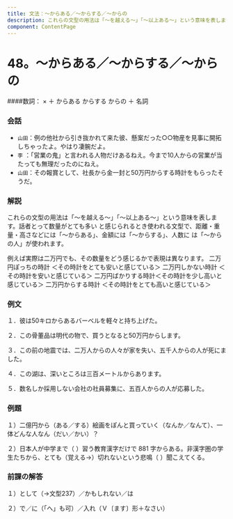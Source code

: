```yaml
---
title: 文法：～からある／～からする／～からの
description: これらの文型の用法は「～を越える～」「～以上ある～」という意味を表します。話者とって数量がとても多い と感じられるとき使われる文型で、距離・重量・高さなどには「～からある」、金額には「～からする」、人数に は「～からの人」が使われます。
component: ContentPage
---
```



# 48。～からある／～からする／～からの
####数詞： × ＋ からある からする からの ＋ 名詞
### 会話
- `山田`：例の他社から引き抜かれて来た彼、懸案だった○○物産を見事に開拓しちゃったよ。やはり凄腕だよ。
- `李` ：「営業の鬼」と言われる人物だけあるねえ。今まで10人からの営業が当たっても無理だったのにねえ。
- `山田`：その報賞として、社長から金一封と50万円からする時計をもらったそうだ。
### 解説
これらの文型の用法は「～を越える～」「～以上ある～」という意味を表します。話者とって数量がとても多い と感じられるとき使われる文型で、距離・重量・高さなどには「～からある」、金額には「～からする」、人数に は「～からの人」が使われます。

例えば実際は二万円でも、その数量をどう感じるかで表現は異なります。 二万円ぽっちの時計 ＜その時計をとても安いと感じている＞ 二万円しかない時計 ＜その時計を安いと感じている＞ 二万円ばかりする時計＜その時計を少し高いと感じている＞ 二万円からする時計 ＜その時計をとても高いと感じている＞
### 例文
１．彼は50キロからあるバーベルを軽々と持ち上げた。

２．この骨董品は明代の物で、買うとなると50万円からします。

３．この前の地震では、二万人からの人々が家を失い、五千人からの人が死にました。

４．この湖は、深いところは三百メートルからあります。

５．数名しか採用しない会社の社員募集に、五百人からの人が応募した。
### 例題
１）二億円から（ある／する）絵画をぽんと買っていく（なんか／なんて）、一体どんな人なん（だい／かい）？

２）日本人が中学まで（ ）習う教育漢字だけで 881 字からある。非漢字圏の学生たちから、とても（覚える→）切れないという悲鳴（ ）聞こえてくる。
### 前課の解答
１）として（→文型237）／かもしれない／は

２）で／に（「へ」も可）／入れ（Ｖ〔ます〕形＋なさい）
